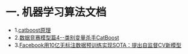 # 一. 机器学习算法文档

* 1.[catboost原理](https://blog.csdn.net/chencas/article/details/104418476/)  
* 2.[数据竞赛模型篇4--类别变量杀手CatBoost](https://mp.weixin.qq.com/s?__biz=Mzk0NDE5Nzg1Ng==&mid=2247494038&idx=2&sn=936c63d7f3eb8ad9dccc04e65395655d&chksm=c32af019f45d790fade45a8ce74c8d6ca8f35a60ab8e82c594c9ab2ab923eefa99d096697e2f&mpshare=1&scene=23&srcid=0329o6OMWVnTQt6J4UmIyXn7&sharer_sharetime=1616981370817&sharer_shareid=fb5716a8ad12ea6329433df53d4cbf64#rd)  
* 3.[Facebook用10亿无标注数据预训练实现SOTA：提出自监督CV新模型](https://mp.weixin.qq.com/s?__biz=MzU0NTAyNTQ1OQ==&mid=2247493916&idx=1&sn=b5f7ba341c864a32d2408038308ed8d2&chksm=fb7195c0cc061cd632251de07ee7021bd626088323b0fb81abb7747fb02f736674acad3adf0a&mpshare=1&scene=23&srcid=03129vQXkaD0kU8X5cDdFKXE&sharer_sharetime=1615509443655&sharer_shareid=21f0d63290f85b559426f721aa7105b9#rd) 

